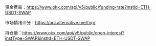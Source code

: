 资金费率：https://www.okx.com/api/v5/public/funding-rate?instId=ETH-USDT-SWAP

市场情绪评分：https://api.alternative.me/fng/

持仓量：https://www.okx.com/api/v5/public/open-interest?instType=SWAP&instId=ETH-USDT-SWAP